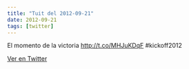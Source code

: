 ```yaml
---
title: "Tuit del 2012-09-21"
date: 2012-09-21
tags: [twitter]
---
```


El momento de la victoria http://t.co/MHJuKDqF #kickoff2012



[Ver en Twitter](https://twitter.com/i/web/status/249247214600331264)
